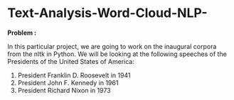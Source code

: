 # Text-Analysis-Word-Cloud-NLP-  
**Problem :**  

In this particular project, we are going to work on the inaugural corpora from the nltk in Python. We will be looking at the following speeches of the Presidents of the United States of America:
1.	President Franklin D. Roosevelt in 1941
2.	President John F. Kennedy in 1961
3.	President Richard Nixon in 1973
